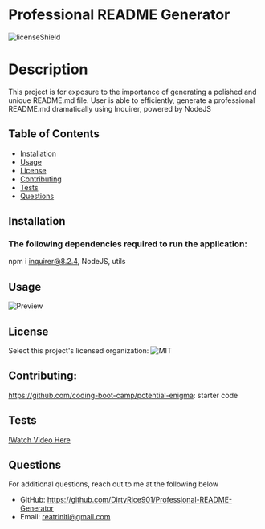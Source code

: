 # Professional README Generator
![licenseShield](https://img.shields.io/badge/license-MIT-yellow)

# Description
This project is for exposure to the importance of generating a polished and unique README.md file. User is able to efficiently, generate a professional README.md dramatically using Inquirer, powered by NodeJS 

## Table of Contents
* [Installation](#installation)
* [Usage](#usage)
* [License](#license)
* [Contributing](#contributing)
* [Tests](#tests)
* [Questions](#questions)

## Installation
### The following dependencies required to run the application:


npm i inquirer@8.2.4, NodeJS, utils
## Usage
![Preview](C:\Users\Kevin.DESKTOP-63MKTIS\bootcamp\homework\README\Professional-README-Generator\Develop\readmetemp\TempReadme.png)

## License
Select this project's licensed organization: ![MIT](https://img.shields.io/badge/undefined-MIT-yellow)

## Contributing:
https://github.com/coding-boot-camp/potential-enigma: starter code
## Tests
[!Watch Video Here](https://drive.google.com/file/d/1780p8qiSDCBrg9hEsT95wiEmAfbckm6I/view)
## Questions
For additional questions, reach out to me at the following below
* GitHub: https://github.com/DirtyRice901/Professional-README-Generator
* Email: reatriniti@gmail.com 
